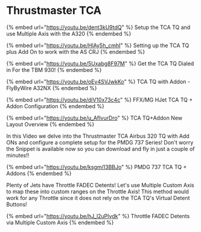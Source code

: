 # Thrustmaster TCA

{% embed url="https://youtu.be/dent3kU9tdQ" %}
Setup the TCA TQ and use Multiple Axis with the A320
{% endembed %}

{% embed url="https://youtu.be/HlAy5h_cmhI" %}
Setting up the TCA TQ plus Add On to work with the AS CRJ
{% endembed %}

{% embed url="https://youtu.be/5Uxabg8F97M" %}
Get the TCA TQ Dialed in For the TBM 930!
{% endembed %}

{% embed url="https://youtu.be/oEv4SVJwkKo" %}
TCA TQ with Addon - FlyByWire A32NX
{% endembed %}

{% embed url="https://youtu.be/diV10x73c4c" %}
FFX/MG HJet TCA TQ + Addon Configuration
{% endembed %}

{% embed url="https://youtu.be/u_AfIvurDro" %}
TCA TQ+Addon New Layout Overview
{% endembed %}

In this Video we delve into the Thrustmaster TCA Airbus 320 TQ with Add ONs and configure a complete setup for the PMDG 737 Series! Don't worry the Snippet is available now so you can download and fly in just a couple of minutes!!

{% embed url="https://youtu.be/ksgmi13BBJo" %}
PMDG 737 TCA TQ + Addons
{% endembed %}

Plenty of Jets have Throttle FADEC Detents!  Let's use Multiple Custom Axis to map these into custom ranges on the Throttle Axis!  This method would work for any Throttle since it does not rely on the TCA TQ's Virtual Detent Buttons!

{% embed url="https://youtu.be/hJ_l2uPIydk" %}
Throttle FADEC Detents via Multiple Custom Axis
{% endembed %}


